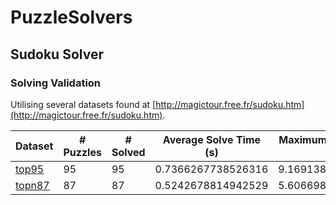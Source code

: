 # PuzzleSolvers

## Sudoku Solver

### Solving Validation
Utilising several datasets found at [http://magictour.free.fr/sudoku.htm](http://magictour.free.fr/sudoku.htm).

| Dataset | # Puzzles | # Solved | Average Solve Time (s) | Maximum Solve Time (s) |
|---------|-----------|----------|------------------------|------------------------|
|[top95](http://magictour.free.fr/top95)|95|95|0.7366267738526316|9.169138592|
|[topn87](http://magictour.free.fr/topn87)|87|87|0.5242678814942529|5.606698960999999|
